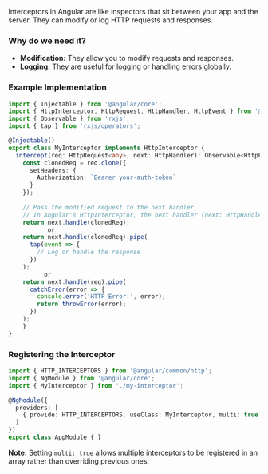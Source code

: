 Interceptors in Angular are like inspectors that sit between your app and the server. They can modify or log HTTP requests and responses.

### Why do we need it?

- **Modification:** They allow you to modify requests and responses.
- **Logging:** They are useful for logging or handling errors globally.

### Example Implementation

```typescript
import { Injectable } from '@angular/core';
import { HttpInterceptor, HttpRequest, HttpHandler, HttpEvent } from '@angular/common/http';
import { Observable } from 'rxjs';
import { tap } from 'rxjs/operators';

@Injectable()
export class MyInterceptor implements HttpInterceptor {
  intercept(req: HttpRequest<any>, next: HttpHandler): Observable<HttpEvent<any>> {
    const clonedReq = req.clone({
      setHeaders: {
        Authorization: `Bearer your-auth-token`
      }
    });
    
    // Pass the modified request to the next handler
    // In Angular's HttpInterceptor, the next handler (next: HttpHandler) refers to the next interceptor in the chain or the final HttpClient request execution.
    return next.handle(clonedReq);
           or
    return next.handle(clonedReq).pipe(
      tap(event => {
        // Log or handle the response
      })
    );
          or
    return next.handle(req).pipe(
      catchError(error => {
        console.error('HTTP Error:', error);
        return throwError(error);
      })
    );
    }
}
```

### Registering the Interceptor

```typescript
import { HTTP_INTERCEPTORS } from '@angular/common/http';
import { NgModule } from '@angular/core';
import { MyInterceptor } from './my-interceptor';

@NgModule({
  providers: [
    { provide: HTTP_INTERCEPTORS, useClass: MyInterceptor, multi: true }
  ]
})
export class AppModule { }
```

**Note:** Setting `multi: true` allows multiple interceptors to be registered in an array rather than overriding previous ones.

